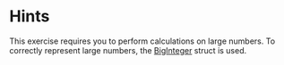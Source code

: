 # Hints

This exercise requires you to perform calculations on large numbers. To correctly represent large numbers, the
[BigInteger](<https://msdn.microsoft.com/en-us/library/system.numerics.biginteger(v=vs.110).aspx>) struct is used.
